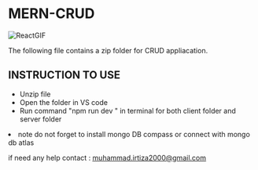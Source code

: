 # MERN-CRUD 
![ReactGIF](https://user-images.githubusercontent.com/74038190/212257467-871d32b7-e401-42e8-a166-fcfd7baa4c6b.gif)

The following file contains a zip folder for CRUD appliacation. 

## INSTRUCTION TO USE 

<ul> 
  <li>Unzip file</li> 
  <li>Open the folder in VS code</li> 
  <li>Run command  "npm run dev " in terminal for both client folder and server folder </li>
</ul> 

<li> note do not forget to install mongo DB compass or connect with mongo db atlas </li>

if need any help contact : <u> muhammad.irtiza2000@gmail.com </u>
